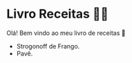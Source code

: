 # Livro Receitas :man_cook:

Olá! Bem vindo ao meu livro de receitas :wave:

* Strogonoff de Frango.
* Pavê.
